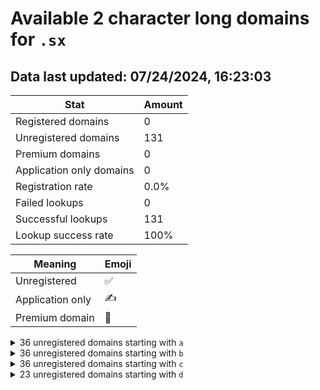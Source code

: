 # Available 2 character long domains for `.sx`

## Data last updated: 07/24/2024, 16:23:03

|Stat|Amount|
|--|--|
|Registered domains|0|
|Unregistered domains|131|
|Premium domains|0|
|Application only domains|0|
|Registration rate|0.0%|
|Failed lookups|0|
|Successful lookups|131|
|Lookup success rate|100%|


|Meaning|Emoji|
|--|--|
|Unregistered|:white_check_mark:|
|Application only|:writing_hand:|
|Premium domain|:gem:|

<details>
<summary>36 unregistered domains starting with <bold><code>a</code></bold></summary>

|Type|Domain|
|--|--|
|:white_check_mark:|`a0.sx`|
|:white_check_mark:|`a1.sx`|
|:white_check_mark:|`a2.sx`|
|:white_check_mark:|`a3.sx`|
|:white_check_mark:|`a4.sx`|
|:white_check_mark:|`a5.sx`|
|:white_check_mark:|`a6.sx`|
|:white_check_mark:|`a7.sx`|
|:white_check_mark:|`a8.sx`|
|:white_check_mark:|`a9.sx`|
|:white_check_mark:|`aa.sx`|
|:white_check_mark:|`ab.sx`|
|:white_check_mark:|`ac.sx`|
|:white_check_mark:|`ad.sx`|
|:white_check_mark:|`ae.sx`|
|:white_check_mark:|`af.sx`|
|:white_check_mark:|`ag.sx`|
|:white_check_mark:|`ah.sx`|
|:white_check_mark:|`ai.sx`|
|:white_check_mark:|`aj.sx`|
|:white_check_mark:|`ak.sx`|
|:white_check_mark:|`al.sx`|
|:white_check_mark:|`am.sx`|
|:white_check_mark:|`an.sx`|
|:white_check_mark:|`ao.sx`|
|:white_check_mark:|`ap.sx`|
|:white_check_mark:|`aq.sx`|
|:white_check_mark:|`ar.sx`|
|:white_check_mark:|`as.sx`|
|:white_check_mark:|`at.sx`|
|:white_check_mark:|`au.sx`|
|:white_check_mark:|`av.sx`|
|:white_check_mark:|`aw.sx`|
|:white_check_mark:|`ax.sx`|
|:white_check_mark:|`ay.sx`|
|:white_check_mark:|`az.sx`|
</details>
<details>
<summary>36 unregistered domains starting with <bold><code>b</code></bold></summary>

|Type|Domain|
|--|--|
|:white_check_mark:|`b0.sx`|
|:white_check_mark:|`b1.sx`|
|:white_check_mark:|`b2.sx`|
|:white_check_mark:|`b3.sx`|
|:white_check_mark:|`b4.sx`|
|:white_check_mark:|`b5.sx`|
|:white_check_mark:|`b6.sx`|
|:white_check_mark:|`b7.sx`|
|:white_check_mark:|`b8.sx`|
|:white_check_mark:|`b9.sx`|
|:white_check_mark:|`ba.sx`|
|:white_check_mark:|`bb.sx`|
|:white_check_mark:|`bc.sx`|
|:white_check_mark:|`bd.sx`|
|:white_check_mark:|`be.sx`|
|:white_check_mark:|`bf.sx`|
|:white_check_mark:|`bg.sx`|
|:white_check_mark:|`bh.sx`|
|:white_check_mark:|`bi.sx`|
|:white_check_mark:|`bj.sx`|
|:white_check_mark:|`bk.sx`|
|:white_check_mark:|`bl.sx`|
|:white_check_mark:|`bm.sx`|
|:white_check_mark:|`bn.sx`|
|:white_check_mark:|`bo.sx`|
|:white_check_mark:|`bp.sx`|
|:white_check_mark:|`bq.sx`|
|:white_check_mark:|`br.sx`|
|:white_check_mark:|`bs.sx`|
|:white_check_mark:|`bt.sx`|
|:white_check_mark:|`bu.sx`|
|:white_check_mark:|`bv.sx`|
|:white_check_mark:|`bw.sx`|
|:white_check_mark:|`bx.sx`|
|:white_check_mark:|`by.sx`|
|:white_check_mark:|`bz.sx`|
</details>
<details>
<summary>36 unregistered domains starting with <bold><code>c</code></bold></summary>

|Type|Domain|
|--|--|
|:white_check_mark:|`c0.sx`|
|:white_check_mark:|`c1.sx`|
|:white_check_mark:|`c2.sx`|
|:white_check_mark:|`c3.sx`|
|:white_check_mark:|`c4.sx`|
|:white_check_mark:|`c5.sx`|
|:white_check_mark:|`c6.sx`|
|:white_check_mark:|`c7.sx`|
|:white_check_mark:|`c8.sx`|
|:white_check_mark:|`c9.sx`|
|:white_check_mark:|`ca.sx`|
|:white_check_mark:|`cb.sx`|
|:white_check_mark:|`cc.sx`|
|:white_check_mark:|`cd.sx`|
|:white_check_mark:|`ce.sx`|
|:white_check_mark:|`cf.sx`|
|:white_check_mark:|`cg.sx`|
|:white_check_mark:|`ch.sx`|
|:white_check_mark:|`ci.sx`|
|:white_check_mark:|`cj.sx`|
|:white_check_mark:|`ck.sx`|
|:white_check_mark:|`cl.sx`|
|:white_check_mark:|`cm.sx`|
|:white_check_mark:|`cn.sx`|
|:white_check_mark:|`co.sx`|
|:white_check_mark:|`cp.sx`|
|:white_check_mark:|`cq.sx`|
|:white_check_mark:|`cr.sx`|
|:white_check_mark:|`cs.sx`|
|:white_check_mark:|`ct.sx`|
|:white_check_mark:|`cu.sx`|
|:white_check_mark:|`cv.sx`|
|:white_check_mark:|`cw.sx`|
|:white_check_mark:|`cx.sx`|
|:white_check_mark:|`cy.sx`|
|:white_check_mark:|`cz.sx`|
</details>
<details>
<summary>23 unregistered domains starting with <bold><code>d</code></bold></summary>

|Type|Domain|
|--|--|
|:white_check_mark:|`da.sx`|
|:white_check_mark:|`db.sx`|
|:white_check_mark:|`dc.sx`|
|:white_check_mark:|`dd.sx`|
|:white_check_mark:|`de.sx`|
|:white_check_mark:|`df.sx`|
|:white_check_mark:|`dg.sx`|
|:white_check_mark:|`dh.sx`|
|:white_check_mark:|`di.sx`|
|:white_check_mark:|`dj.sx`|
|:white_check_mark:|`dk.sx`|
|:white_check_mark:|`dl.sx`|
|:white_check_mark:|`dm.sx`|
|:white_check_mark:|`dn.sx`|
|:white_check_mark:|`do.sx`|
|:white_check_mark:|`dp.sx`|
|:white_check_mark:|`dq.sx`|
|:white_check_mark:|`dr.sx`|
|:white_check_mark:|`ds.sx`|
|:white_check_mark:|`dt.sx`|
|:white_check_mark:|`du.sx`|
|:white_check_mark:|`dv.sx`|
|:white_check_mark:|`dw.sx`|
</details>